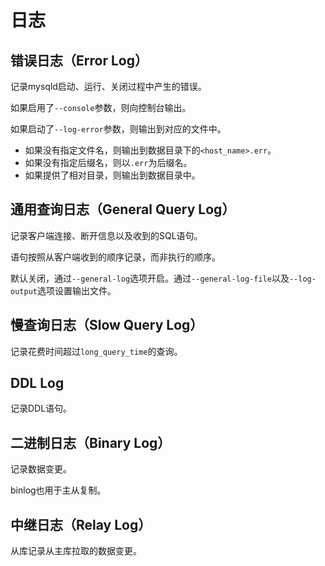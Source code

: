 # 日志

## 错误日志（Error Log）
记录mysqld启动、运行、关闭过程中产生的错误。

如果启用了`--console`参数，则向控制台输出。

如果启动了`--log-error`参数，则输出到对应的文件中。
- 如果没有指定文件名，则输出到数据目录下的`<host_name>.err`。
- 如果没有指定后缀名，则以`.err`为后缀名。
- 如果提供了相对目录，则输出到数据目录中。

## 通用查询日志（General Query Log）
记录客户端连接、断开信息以及收到的SQL语句。

语句按照从客户端收到的顺序记录，而非执行的顺序。

默认关闭，通过`--general-log`选项开启。通过`--general-log-file`以及`--log-output`选项设置输出文件。

## 慢查询日志（Slow Query Log）
记录花费时间超过`long_query_time`的查询。

## DDL Log
记录DDL语句。

## 二进制日志（Binary Log）
记录数据变更。

binlog也用于主从复制。

## 中继日志（Relay Log）
从库记录从主库拉取的数据变更。
